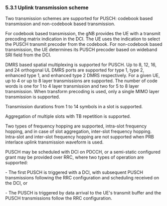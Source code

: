 ### 5.3.1 Uplink transmission scheme

Two transmission schemes are supported for PUSCH: codebook based
transmission and non-codebook based transmission.

For codebook based transmission, the gNB provides the UE with a transmit
precoding matrix indication in the DCI. The UE uses the indication to
select the PUSCH transmit precoder from the codebook. For non-codebook
based transmission, the UE determines its PUSCH precoder based on
wideband SRI field from the DCI.

DMRS based spatial multiplexing is supported for PUSCH. Up to 8, 12, 16,
and 24 orthogonal UL DMRS ports are supported for type 1, type 2,
enhanced type 1, and enhanced type 2 DMRS respectively. For a given UE,
up to 4 or up to 8 layer transmissions are supported. The number of code
words is one for 1 to 4 layer transmission and two for 5 to 8 layer
transmission. When transform precoding is used, only a single MIMO layer
transmission is supported.

Transmission durations from 1 to 14 symbols in a slot is supported.

Aggregation of multiple slots with TB repetition is supported.

Two types of frequency hopping are supported, intra-slot frequency
hopping, and in case of slot aggregation, inter-slot frequency hopping.
Intra-slot and inter-slot frequency hopping are not supported when PRB
interlace uplink transmission waveform is used.

PUSCH may be scheduled with DCI on PDCCH, or a semi-static configured
grant may be provided over RRC, where two types of operation are
supported:

\- The first PUSCH is triggered with a DCI, with subsequent PUSCH
transmissions following the RRC configuration and scheduling received on
the DCI, or

\- The PUSCH is triggered by data arrival to the UE\'s transmit buffer
and the PUSCH transmissions follow the RRC configuration.